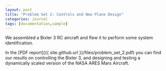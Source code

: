 ```yaml
---
layout: post
title: "Problem Set 2: Controls and New Plane Design"
categories: journal
tags: [documentation,sample]
---
```


We assembled a Bixler 3 RC aircraft and flew it to perform some system identification.

In the [PDF report]({{ site.github.url }}/files/problem_set_2.pdf) you can find our results on controlling the Bixler 3, and designing and testing a dynamically scaled version of the NASA ARES Mars Aircraft.

